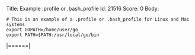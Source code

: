 Title: Example .profile or .bash_profile
Id: 21516
Score: 0
Body:
```
# This is an example of a .profile or .bash_profile for Linux and Mac systems
export GOPATH=/home/user/go
export PATH=$PATH:/usr/local/go/bin
```
|======|
